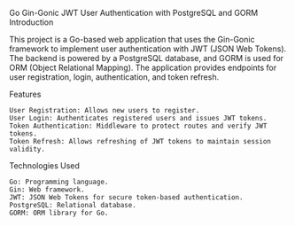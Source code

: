 Go Gin-Gonic JWT User Authentication with PostgreSQL and GORM
Introduction

This project is a Go-based web application that uses the Gin-Gonic framework to implement user authentication with JWT (JSON Web Tokens). The backend is powered by a PostgreSQL database, and GORM is used for ORM (Object Relational Mapping). The application provides endpoints for user registration, login, authentication, and token refresh.

Features

    User Registration: Allows new users to register.
    User Login: Authenticates registered users and issues JWT tokens.
    Token Authentication: Middleware to protect routes and verify JWT tokens.
    Token Refresh: Allows refreshing of JWT tokens to maintain session validity.

Technologies Used

    Go: Programming language.
    Gin: Web framework.
    JWT: JSON Web Tokens for secure token-based authentication.
    PostgreSQL: Relational database.
    GORM: ORM library for Go.

